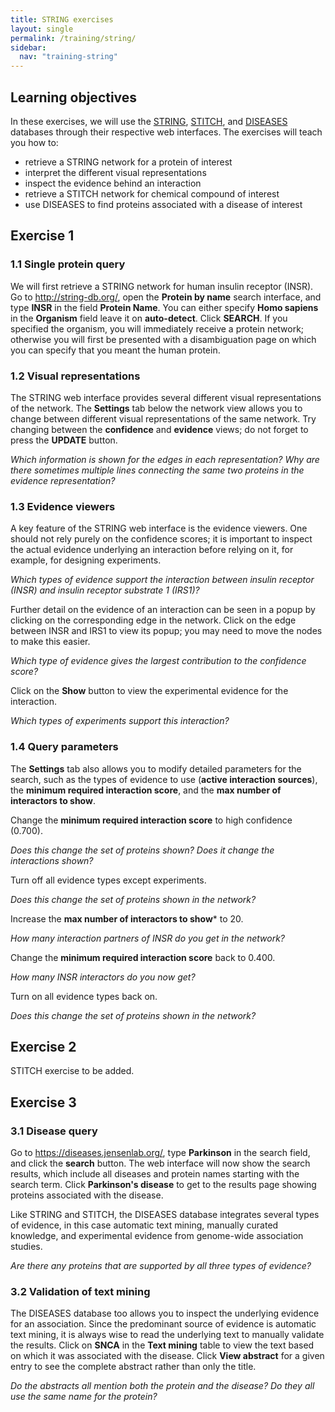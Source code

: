 ```yaml
---
title: STRING exercises
layout: single
permalink: /training/string/
sidebar:
  nav: "training-string"
---
```

## Learning objectives

In these exercises, we will use the [STRING](https://string-db.org/), [STITCH](https://stitch-db.org/), and [DISEASES](https://diseases.jensenlab.org/) databases through their respective web interfaces. The exercises will teach you how to:

* retrieve a STRING network for a protein of interest
* interpret the different visual representations
* inspect the evidence behind an interaction
* retrieve a STITCH network for chemical compound of interest
* use DISEASES to find proteins associated with a disease of interest

## Exercise 1

### 1.1 Single protein query

We will first retrieve a STRING network for human insulin receptor (INSR). Go to http://string-db.org/, open the **Protein by name** search interface, and type **INSR** in the field **Protein Name**. You can either specify **Homo sapiens** in the **Organism** field leave it on **auto-detect**. Click **SEARCH**. If you specified the organism, you will immediately receive a protein network; otherwise you will first be presented with a disambiguation page on which you can specify that you meant the human protein.

### 1.2 Visual representations

The STRING web interface provides several different visual representations of the network. The **Settings** tab below the network view allows you to change between different visual representations of the same network. Try changing between the **confidence** and **evidence** views; do not forget to press the **UPDATE** button.

_Which information is shown for the edges in each representation? Why are there sometimes multiple lines connecting the same two proteins in the evidence representation?_

### 1.3 Evidence viewers

A key feature of the STRING web interface is the evidence viewers. One should not rely purely on the confidence scores; it is important to inspect the actual evidence underlying an interaction before relying on it, for example, for designing experiments.

_Which types of evidence support the interaction between insulin receptor (INSR) and insulin receptor substrate 1 (IRS1)?_

Further detail on the evidence of an interaction can be seen in a popup by clicking on the corresponding edge in the network. Click on the edge between INSR and IRS1 to view its popup; you may need to move the nodes to make this easier.

_Which type of evidence gives the largest contribution to the confidence score?_

Click on the **Show** button to view the experimental evidence for the interaction.

_Which types of experiments support this interaction?_

### 1.4 Query parameters

The **Settings** tab also allows you to modify detailed parameters for the search, such as the types of evidence to use (**active interaction sources**), the **minimum required interaction score**, and the **max number of interactors to show**.

Change the **minimum required interaction score** to high confidence (0.700).

_Does this change the set of proteins shown? Does it change the interactions shown?_

Turn off all evidence types except experiments.

_Does this change the set of proteins shown in the network?_

Increase the **max number of interactors to show*** to 20.

_How many interaction partners of INSR do you get in the network?_

Change the **minimum required interaction score** back to 0.400.

_How many INSR interactors do you now get?_

Turn on all evidence types back on.

_Does this change the set of proteins shown in the network?_

## Exercise 2

STITCH exercise to be added.

## Exercise 3

### 3.1 Disease query

Go to https://diseases.jensenlab.org/, type **Parkinson** in the search field, and click the **search** button. The web interface will now show the search results, which include all diseases and protein names starting with the search term. Click **Parkinson's disease** to get to the results page showing proteins associated with the disease.

Like STRING and STITCH, the DISEASES database integrates several types of evidence, in this case automatic text mining, manually curated knowledge, and experimental evidence from genome-wide association studies.

_Are there any proteins that are supported by all three types of evidence?_

### 3.2 Validation of text mining

The DISEASES database too allows you to inspect the underlying evidence for an association. Since the predominant source of evidence is automatic text mining, it is always wise to read the underlying text to manually validate the results. Click on **SNCA** in the **Text mining** table to view the text based on which it was associated with the disease. Click **View abstract** for a given entry to see the complete abstract rather than only the title.

_Do the abstracts all mention both the protein and the disease? Do they all use the same name for the protein?_
